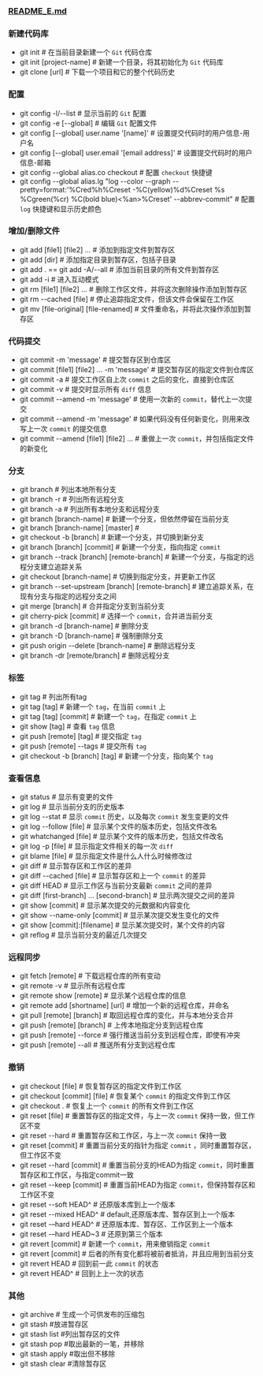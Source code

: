 ### [README_E.md](https://github.com/luoleiself/summary/edit/master/Git/README_E.md)
### 新建代码库
  * git init   # 在当前目录新建一个 `Git` 代码仓库
  * git init [project-name]   # 新建一个目录，将其初始化为 `Git` 代码库
  * git clone [url]   # 下载一个项目和它的整个代码历史
### 配置
  * git config -l/--list   # 显示当前的 `Git` 配置
  * git config -e [--global]   # 编辑 `Git` 配置文件
  * git config [--global] user.name '[name]'  # 设置提交代码时的用户信息-用户名
  * git config [--global] user.email '[email address]'  # 设置提交代码时的用户信息-邮箱
  * git config --global alias.co checkout  # 配置 `checkout` 快捷键
  * git config --global alias.lg "log --color --graph --pretty=format:'%Cred%h%Creset -%C(yellow)%d%Creset %s %Cgreen(%cr) %C(bold blue)<%an>%Creset' --abbrev-commit"  # 配置 `log` 快捷键和显示历史颜色 
### 增加/删除文件
  * git add [file1] [file2] ...   # 添加到指定文件到暂存区
  * git add [dir]   # 添加指定目录到暂存区，包括子目录
  * git add . == git add -A/--all   #  添加当前目录的所有文件到暂存区
  * git add -i   # 进入互动模式
  * git rm [file1] [file2] ...   # 删除工作区文件，并将这次删除操作添加到暂存区
  * git rm --cached [file]    # 停止追踪指定文件，但该文件会保留在工作区
  * git mv [file-original] [file-renamed]  # 文件重命名，并将此次操作添加到暂存区  
### 代码提交
  * git commit -m 'message'  # 提交暂存区到仓库区
  * git commit [file1] [file2] ... -m 'message'   # 提交暂存区的指定文件到仓库区
  * git commit -a    # 提交工作区自上次 `commit` 之后的变化，直接到仓库区
  * git commit -v    # 提交时显示所有 `diff` 信息
  * git commit --amend -m 'message'   # 使用一次新的 `commit`，替代上一次提交
  * git commit --amend -m 'message'   # 如果代码没有任何新变化，则用来改写上一次 `commit` 的提交信息   
  * git commit --amend [file1] [file2] ...    # 重做上一次 `commit`，并包括指定文件的新变化                                
### 分支
  * git branch    # 列出本地所有分支
  * git branch -r    # 列出所有远程分支
  * git branch -a    # 列出所有本地分支和远程分支
  * git branch [branch-name]    # 新建一个分支，但依然停留在当前分支
  * git branch [branch-name] [master]    # 
  * git checkout -b [branch]    # 新建一个分支，并切换到新分支
  * git branch [branch] [commit]    # 新建一个分支，指向指定 `commit`
  * git branch --track [branch] [remote-branch]    # 新建一个分支，与指定的远程分支建立追踪关系
  * git checkout [branch-name]    # 切换到指定分支，并更新工作区
  * git branch --set-upstream [branch] [remote-branch]   # 建立追踪关系，在现有分支与指定的远程分支之间
  * git merge [branch]    # 合并指定分支到当前分支
  * git cherry-pick [commit]    # 选择一个 `commit`，合并进当前分支
  * git branch -d [branch-name]    # 删除分支
  * git branch -D [branch-name]    # 强制删除分支
  * git push origin --delete [branch-name]    # 删除远程分支
  * git branch -dr [remote/branch]    # 删除远程分支
### 标签 
  * git tag    # 列出所有tag
  * git tag [tag]    # 新建一个 `tag`，在当前 `commit` 上
  * git tag [tag] [commit]    # 新建一个 `tag`，在指定 `commit` 上
  * git show [tag]    # 查看 `tag` 信息
  * git push [remote] [tag]    # 提交指定 `tag`
  * git push [remote] --tags    # 提交所有 `tag`
  * git checkout -b [branch] [tag]    # 新建一个分支，指向某个 `tag`
### 查看信息
  * git status    # 显示有变更的文件
  * git log    # 显示当前分支的历史版本
  * git log --stat    # 显示 `commit` 历史，以及每次 `commit` 发生变更的文件
  * git log --follow [file]    # 显示某个文件的版本历史，包括文件改名
  * git whatchanged [file]    # 显示某个文件的版本历史，包括文件改名
  * git log -p [file]    # 显示指定文件相关的每一次 `diff`
  * git blame [file]    # 显示指定文件是什么人什么时候修改过   
  * git diff    # 显示暂存区和工作区的差异
  * git diff --cached [file]    # 显示暂存区和上一个 `commit` 的差异   
  * git diff HEAD    # 显示工作区与当前分支最新 `commit` 之间的差异
  * git diff [first-branch] ... [second-branch]    # 显示两次提交之间的差异
  * git show [commit]    # 显示某次提交的元数据和内容变化
  * git show --name-only [commit]    # 显示某次提交发生变化的文件
  * git show [commit]:[filename]    # 显示某次提交时，某个文件的内容
  * git reflog    # 显示当前分支的最近几次提交                      
### 远程同步
  * git fetch [remote]    # 下载远程仓库的所有变动
  * git remote -v    # 显示所有远程仓库
  * git remote show [remote]    # 显示某个远程仓库的信息 
  * git remote add [shortname] [url]    # 增加一个新的远程仓库，并命名
  * git pull [remote] [branch]    # 取回远程仓库的变化，并与本地分支合并
  * git push [remote] [branch]    # 上传本地指定分支到远程仓库
  * git push [remote] --force    # 强行推送当前分支到远程仓库，即使有冲突
  * git push [remote] --all    # 推送所有分支到远程仓库
### 撤销
  * git checkout [file]    # 恢复暂存区的指定文件到工作区
  * git checkout [commit] [file]    # 恢复某个 `commit` 的指定文件到工作区
  * git checkout .    # 恢复上一个 `commit` 的所有文件到工作区
  * git reset [file]    # 重置暂存区的指定文件，与上一次 `commit` 保持一致，但工作区不变
  * git reset --hard    # 重置暂存区和工作区，与上一次 `commit` 保持一致
  * git reset [commit]    # 重置当前分支的指针为指定 `commit` ，同时重置暂存区，但工作区不变
  * git reset --hard [commit]    # 重置当前分支的HEAD为指定 `commit`，同时重置暂存区和工作区，与指定commit一致
  * git reset --keep [commit]    # 重置当前HEAD为指定 `commit`，但保持暂存区和工作区不变
  * git reset --soft HEAD^    # 还原版本库到上一个版本  
  * git reset --mixed HEAD^    # default,还原版本库、暂存区到上一个版本  
  * git reset -–hard HEAD^    # 还原版本库、暂存区、工作区到上一个版本  
  * git reset -–hard HEAD~3    # 还原到第三个版本  
  * git revert [commit]    # 新建一个 `commit`，用来撤销指定 `commit`
  * git revert [commit]    # 后者的所有变化都将被前者抵消，并且应用到当前分支
  * git revert HEAD    # 回到前一此 `commit` 的状态
  * git revert HEAD^    # 回到上上一次的状态
### 其他
  * git archive    # 生成一个可供发布的压缩包
  * git stash #放进暂存区
  * git stash list #列出暂存区的文件
  * git stash pop #取出最新的一笔，并移除
  * git stash apply #取出但不移除
  * git stash clear #清除暂存区

